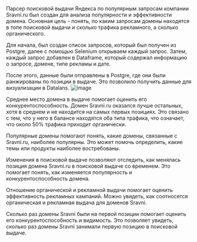 
Парсер поисковой выдачи Яндекса по популярным запросам компании Sravni.ru был создан для анализа популярности и эффективности домена. Основная цель - понять, по каким запросам домены находятся в топе поисковой выдачи и сколько трафика рекламного, а сколько органического.

Для начала, был создан список запросов, который был получен из Postgre, далее  с помощью Selenium открываем каждый запрос. Затем, каждый запрос добавлен в Dataframe, который содержал информацию о запросе, домене, типе рекламы и дате.

После этого, данные были отправлены в Postgre, где они были ранжированы по позиции в выдаче. Это позволило получить данные для визуализации в Datalans.
![image](https://github.com/konf0/yandex_parser_queries/assets/123234615/b07e843e-8b88-4154-aa5f-66f4b70ba6a2)

Среднее место домена в выдаче помогает оценить его конкурентоспособность. Домен Sravni.ru оказался лучше остальных, хотя в среднем и не находится на самых первых позициях. Это связано с тем, что у него в балансе находятся оба типа трафика, что означает, что около 50% трафика приходит органически.

Популярные домены помогают понять, какие домены, связанные с Sravni.ru, наиболее популярны. Это может помочь определить, какие темы или продукты наиболее востребованы.

Изменения в поисковой выдаче позволяют отследить, как менялась позиция домена Sravni.ru в поисковой выдаче со временем. Это помогает понять, как изменяется популярность и конкурентоспособность домена.

Отношение органической и рекламной выдачи помогает оценить эффективность рекламных кампаний. Можно увидеть, как соотносятся органическая и рекламная выдача для доменов Sravni.

Сколько раз домены Sravni были на первой позиции помогает оценить его конкурентоспособность и видимость. Это позволяет увидеть, сколько раз домены Sravni занимали первую позицию в поисковой выдаче.

